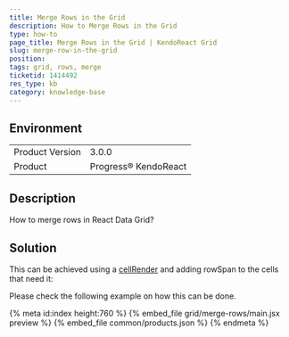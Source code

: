 ```yaml
---
title: Merge Rows in the Grid
description: How to Merge Rows in the Grid
type: how-to
page_title: Merge Rows in the Grid | KendoReact Grid
slug: merge-row-in-the-grid
position:
tags: grid, rows, merge
ticketid: 1414492
res_type: kb
category: knowledge-base
---
```


## Environment
<table>
    <tbody>
	    <tr>
	    	<td>Product Version</td>
	    	<td>3.0.0</td>
	    </tr>
	    <tr>
	    	<td>Product</td>
	    	<td>Progress® KendoReact</td>
	    </tr>
    </tbody>
</table>


## Description
How to merge rows in React Data Grid?

## Solution
This can be achieved using a [cellRender](https://www.telerik.com/kendo-react-ui/components/grid/api/GridProps/#toc-cellrender) and adding rowSpan to the cells that need it:

Please check the following example on how this can be done.

{% meta id:index height:760 %}
{% embed_file grid/merge-rows/main.jsx preview %}
{% embed_file common/products.json %}
{% endmeta %}
